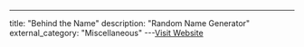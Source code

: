 ---
title: "Behind the Name"
description: "Random Name Generator"
external_category: "Miscellaneous"
---[Visit Website](https://www.behindthename.com/random/)

